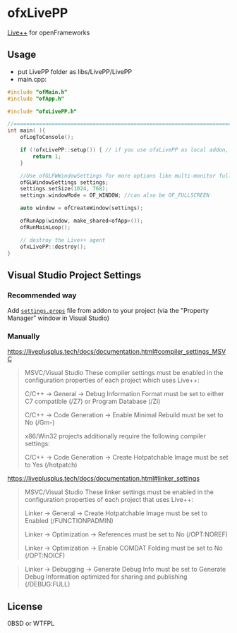 # ofxLivePP

[Live++](https://liveplusplus.tech) for openFrameworks

## Usage

- put LivePP folder as libs/LivePP/LivePP
- main.cpp:

```cpp
#include "ofMain.h"
#include "ofApp.h"

#include "ofxLivePP.h"

//========================================================================
int main( ){
	ofLogToConsole();

	if (!ofxLivePP::setup()) { // if you use ofxLivePP as local addon, please call ofxLivePP::setup(true) instead.
		return 1;
	}

	//Use ofGLFWWindowSettings for more options like multi-monitor fullscreen
	ofGLWindowSettings settings;
	settings.setSize(1024, 768);
	settings.windowMode = OF_WINDOW; //can also be OF_FULLSCREEN

	auto window = ofCreateWindow(settings);

	ofRunApp(window, make_shared<ofApp>());
	ofRunMainLoop();

	// destroy the Live++ agent
	ofxLivePP::destroy();
}
```

## Visual Studio Project Settings

### Recommended way

Add [`settings.props`](./settings.props) file from addon to your project (via the "Property Manager" window in Visual Studio)

### Manually

https://liveplusplus.tech/docs/documentation.html#compiler_settings_MSVC

> MSVC/Visual Studio
> These compiler settings must be enabled in the configuration properties of each project which uses Live++:
> 
> C/C++ -> General -> Debug Information Format must be set to either C7 compatible (/Z7) or Program Database (/Zi)
> 
> C/C++ -> Code Generation -> Enable Minimal Rebuild must be set to No (/Gm-)
> 
> x86/Win32 projects additionally require the following compiler settings:
> 
> C/C++ -> Code Generation -> Create Hotpatchable Image must be set to Yes (/hotpatch)

https://liveplusplus.tech/docs/documentation.html#linker_settings

> MSVC/Visual Studio
> These linker settings must be enabled in the configuration properties of each project that uses Live++:
> 
> Linker -> General -> Create Hotpatchable Image must be set to Enabled (/FUNCTIONPADMIN)
> 
> Linker -> Optimization -> References must be set to No (/OPT:NOREF)
> 
> Linker -> Optimization -> Enable COMDAT Folding must be set to No (/OPT:NOICF)
> 

> Linker -> Debugging -> Generate Debug Info must be set to Generate Debug Information optimized for sharing and publishing (/DEBUG:FULL)

## License

0BSD or WTFPL


